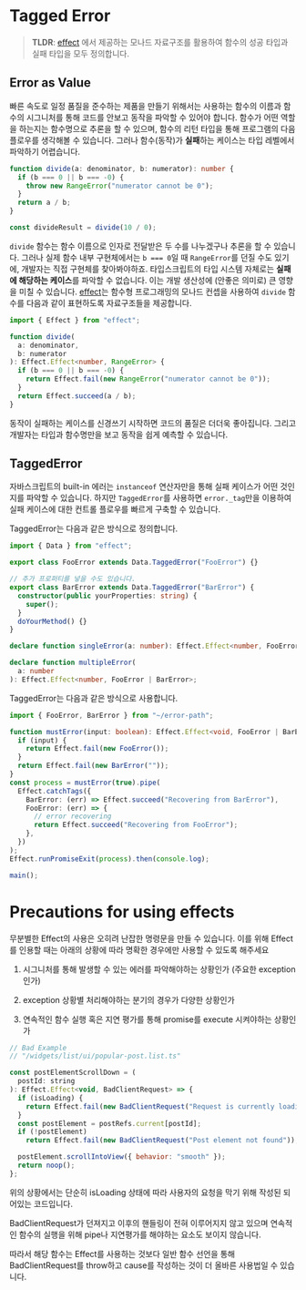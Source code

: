 # Tagged Error

> **TLDR**: [effect](https://effect.website) 에서 제공하는 모나드 자료구조를 활용하여 함수의 성공 타입과 실패 타입을 모두 정의합니다.

## Error as Value

빠른 속도로 일정 품질을 준수하는 제품을 만들기 위해서는 사용하는 함수의 이름과 함수의 시그니처를 통해 코드를 안보고 동작을 파악할 수 있어야 합니다.
함수가 어떤 역할을 하는지는 함수명으로 추론을 할 수 있으며, 함수의 리턴 타입을 통해 프로그램의 다음 플로우를 생각해볼 수 있습니다. 그러나 함수(동작)가 **실패**하는 케이스는 타입 레벨에서 파악하기 어렵습니다.<br />

```ts
function divide(a: denominator, b: numerator): number {
  if (b === 0 || b === -0) {
    throw new RangeError("numerator cannot be 0");
  }
  return a / b;
}

const divideResult = divide(10 / 0);
```

`divide` 함수는 함수 이름으로 인자로 전달받은 두 수를 나누겠구나 추론을 할 수 있습니다. 그러나 실제 함수 내부 구현체에서는 `b === 0`일 때 `RangeError`를 던질 수도 있기에, 개발자는 직접 구현체를 찾아봐야하죠. 타입스크립트의 타입 시스템 자체로는 **실패에 해당하는 케이스**를 파악할 수 없습니다. 이는 개발 생산성에 (안좋은 의미로) 큰 영향을 미칠 수 있습니다. [effect](https://effect.website)는 함수형 프로그래밍의 모나드 컨셉을 사용하여 `divide` 함수를 다음과 같이 표현하도록 자료구조들을 제공합니다.

```ts
import { Effect } from "effect";

function divide(
  a: denominator,
  b: numerator
): Effect.Effect<number, RangeError> {
  if (b === 0 || b === -0) {
    return Effect.fail(new RangeError("numerator cannot be 0"));
  }
  return Effect.succeed(a / b);
}
```

동작이 실패하는 케이스를 신경쓰기 시작하면 코드의 품질은 더더욱 좋아집니다. 그리고 개발자는 타입과 함수명만을 보고 동작을 쉽게 예측할 수 있습니다.

## TaggedError

자바스크립트의 built-in 에러는 `instanceof` 연산자만을 통해 실패 케이스가 어떤 것인지를 파악할 수 있습니다. 하지만 `TaggedError`를 사용하면 `error._tag`만을 이용하여 실패 케이스에 대한 컨트롤 플로우를 빠르게 구축할 수 있습니다. <br/>

TaggedError는 다음과 같은 방식으로 정의합니다.

```ts
import { Data } from "effect";

export class FooError extends Data.TaggedError("FooError") {}

// 추가 프로퍼티를 넣을 수도 있습니다.
export class BarError extends Data.TaggedError("BarError") {
  constructor(public yourProperties: string) {
    super();
  }
  doYourMethod() {}
}

declare function singleError(a: number): Effect.Effect<number, FooError>;

declare function multipleError(
  a: number
): Effect.Effect<number, FooError | BarError>;
```

TaggedError는 다음과 같은 방식으로 사용합니다.

```ts
import { FooError, BarError } from "~/error-path";

function mustError(input: boolean): Effect.Effect<void, FooError | BarError> {
  if (input) {
    return Effect.fail(new FooError());
  }
  return Effect.fail(new BarError(""));
}
const process = mustError(true).pipe(
  Effect.catchTags({
    BarError: (err) => Effect.succeed("Recovering from BarError"),
    FooError: (err) => {
      // error recovering
      return Effect.succeed("Recovering from FooError");
    },
  })
);
Effect.runPromiseExit(process).then(console.log);

main();
```

# Precautions for using effects

무분별한 Effect의 사용은 오히려 난잡한 명령문을 만들 수 있습니다. 이를 위해 Effect를 인용할 때는 아래의 상황에 따라 명확한 경우에만 사용할 수 있도록 해주세요

1. 시그니처를 통해 발생할 수 있는 에러를 파악해야하는 상황인가 (주요한 exception인가)

2. exception 상황별 처리해야하는 분기의 경우가 다양한 상황인가

3. 연속적인 함수 실행 혹은 지연 평가를 통해 promise를 execute 시켜야하는 상황인가

```javascript
// Bad Example
// "/widgets/list/ui/popular-post.list.ts"

const postElementScrollDown = (
  postId: string
): Effect.Effect<void, BadClientRequest> => {
  if (isLoading) {
    return Effect.fail(new BadClientRequest("Request is currently loading"));
  }
  const postElement = postRefs.current[postId];
  if (!postElement)
    return Effect.fail(new BadClientRequest("Post element not found"));

  postElement.scrollIntoView({ behavior: "smooth" });
  return noop();
};
```

위의 상황에서는 단순히 isLoading 상태에 따라 사용자의 요청을 막기 위해 작성된 되어있는 코드입니다.

BadClientRequest가 던져지고 이후의 핸들링이 전혀 이루어지지 않고 있으며 연속적인 함수의 실행을 위해 pipe나 지연평가를 해야하는 요소도 보이지 않습니다.

따라서 해당 함수는 Effect를 사용하는 것보다 일반 함수 선언을 통해 BadClientRequest를 throw하고 cause를 작성하는 것이 더 올바른 사용법일 수 있습니다.
